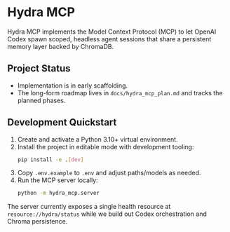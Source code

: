 # Hydra MCP

Hydra MCP implements the Model Context Protocol (MCP) to let OpenAI Codex spawn scoped,
headless agent sessions that share a persistent memory layer backed by ChromaDB.

## Project Status
- Implementation is in early scaffolding.
- The long-form roadmap lives in `docs/hydra_mcp_plan.md` and tracks the planned phases.

## Development Quickstart
1. Create and activate a Python 3.10+ virtual environment.
2. Install the project in editable mode with development tooling:
   ```bash
   pip install -e .[dev]
   ```
3. Copy `.env.example` to `.env` and adjust paths/models as needed.
4. Run the MCP server locally:
   ```bash
   python -m hydra_mcp.server
   ```

The server currently exposes a single health resource at `resource://hydra/status` while
we build out Codex orchestration and Chroma persistence.
